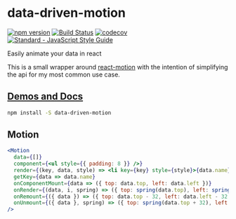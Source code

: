 # data-driven-motion

[![npm version](https://badge.fury.io/js/data-driven-motion.svg)](https://badge.fury.io/js/data-driven-motion)
[![Build Status](https://travis-ci.org/tkh44/data-driven-motion.svg?branch=master)](https://travis-ci.org/tkh44/data-driven-motion)
[![codecov](https://codecov.io/gh/tkh44/data-driven-motion/branch/master/graph/badge.svg)](https://codecov.io/gh/tkh44/data-driven-motion)
[![Standard - JavaScript Style Guide](https://img.shields.io/badge/code_style-standard-brightgreen.svg)](https://img.shields.io/badge/code_style-standard-brightgreen.svg)



Easily animate your data in react

This is a small wrapper around [react-motion](https://github.com/chenglou/react-motion) with the intention of simplifying the api for my most common use case.

## [Demos and Docs](https://tkh44.github.io/data-driven-motion/)

```bash
npm install -S data-driven-motion
```

## Motion

```jsx
<Motion
  data={[]}
  component={<ul style={{ padding: 8 }} />}
  render={(key, data, style) => <li key={key} style={style}>{data.name}</li>}
  getKey={data => data.name}
  onComponentMount={data => ({ top: data.top, left: data.left })}
  onRender={(data, i, spring) => ({ top: spring(data.top), left: spring(data.left) })}
  onRemount={({ data }) => ({ top: data.top - 32, left: data.left - 32 })}
  onUnmount={({ data }, spring) => ({ top: spring(data.top + 32), left: spring(data.left + 32) })}
/>
```
